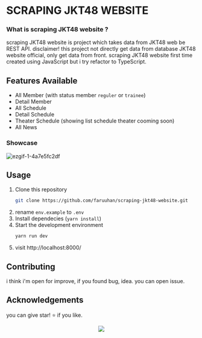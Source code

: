 # SCRAPING JKT48 WEBSITE

### What is scraping JKT48 website ?

scraping JKT48 website is project which takes data from JKT48 web be REST API. disclaimer! this project not directly get data from database JKT48 website official, only get data from front. scraping JKT48 website first time created using JavaScript but i try refactor to TypeScript.

## Features Available

- All Member (with status member `reguler` or `trainee`)
- Detail Member
- All Schedule
- Detail Schedule
- Theater Schedule (showing list schedule theater cooming soon)
- All News

### Showcase

![ezgif-1-4a7e5fc2df](https://github.com/faruuhan/scraping-jkt48-website/assets/92959224/7931d541-ee05-4172-9acf-aad92cd6d173)

## Usage

1. Clone this repository
   ```bash
   git clone https://github.com/faruuhan/scraping-jkt48-website.git
   ```
2. rename `env.example` to `.env`
3. Install dependecies (`yarn install`)
4. Start the development environment
   ```bash
   yarn run dev
   ```
5. visit http://localhost:8000/

## Contributing

i think i'm open for improve, if you found bug, idea. you can open issue.

## Acknowledgements

you can give star! ⭐ if you like.

<p align="center">
   <img src="https://github.com/faruuhan/scraping-jkt48-website/assets/92959224/a57e7482-a835-466c-b261-c9f8c515e8dd"/>
</p>

